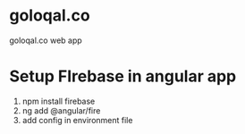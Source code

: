 # goloqal.co
goloqal.co web app

# Setup FIrebase in angular app

1. npm install firebase
2. ng add @angular/fire
3. add config in environment file

